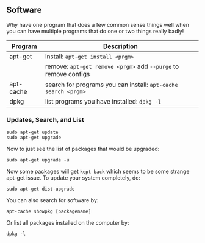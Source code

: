 
## Software

Why have one program that does a few common sense things well when you can have multiple programs that do one or two things really badly!

| Program   | Description                                                    |
|-----------|----------------------------------------------------------------|
| apt-get   | install: `apt-get install <prgm>`                              |
|           | remove: `apt-get remove <prgm>` add `--purge` to remove configs|
| apt-cache | search for programs you can install: `apt-cache search <prgm>` |
| dpkg      | list programs you have installed: `dpkg -l`                    |

### Updates, Search, and List

	sudo apt-get update
	sudo apt-get upgrade

Now to just see the list of packages that would be upgraded:

	sudo apt-get upgrade -u

Now some packages will get `kept back` which seems to be some strange apt-get issue. To
update your system completely, do:

    sudo apt-get dist-upgrade

You can also search for software by:

    apt-cache showpkg [packagename]
    
Or list all packages installed on the computer by:

    dpkg -l

